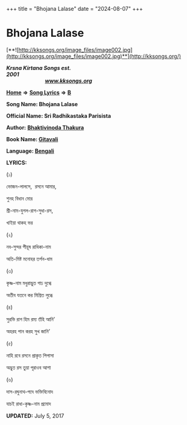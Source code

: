 +++
title = "Bhojana Lalase"
date = "2024-08-07"
+++

# Bhojana Lalase
[**![http://kksongs.org/image_files/image002.jpg](http://kksongs.org/image_files/image002.jpg)**](http://kksongs.org/)

**_Krsna Kirtana Songs est. 2001_**                                                                                                                                                 **_www.kksongs.org_**

**[Home](http://kksongs.org/)** **⇒** **[Song Lyrics](http://kksongs.org/lyrics.html)** **⇒** **[B](http://kksongs.org/songs/song_b.html)**

**Song Name: Bhojana Lalase**

**Official Name: Sri Radhikastaka Parisista**

**Author:** [**Bhaktivinoda Thakura**](http://kksongs.org/authors/list/bhaktivinoda.html)

**Book Name: [Gitavali](http://kksongs.org/authors/literature/gitavali.html)**

**Language: [Bengali](http://kksongs.org/language/list/bengali.html)**

**LYRICS:**

(১)

ভোজন\-লালসে,  রসনে আমার,

শুনহ বিধান মোর

শ্রী\-নাম\-যুগল\-রাগ\-সুধা\-রস,

খাইয়া থাকহ ভর

(২)

নব\-সুন্দর পীয়ূষ রাধিকা\-নাম

অতি\-মিষ্ট মনোহর তর্পন\-ধাম

(৩)

কৃষ্ণ\-নাম মধুরাদ্ভুত গাঢ দুগ্ধে

অতীব যতনে কর মিশ্রিত লুব্ধে

(৪)

সুরভি রাগ হিম রম্য তঁহি আনি’

অহরহ পান করহ সুখ জানি’

(৫)

নাহি রবে রসনে প্রাকৃত পিপাসা

অদ্ভুত রস তুয়া পূরাওব আশা

(৬)

দাস\-রঘুনাথ\-পদে ভক্তিবিনোদ

যাচ‌ই রাধা\-কৃষ্ণ\-নাম প্রমোদ

**UPDATED:** July 5, 2017